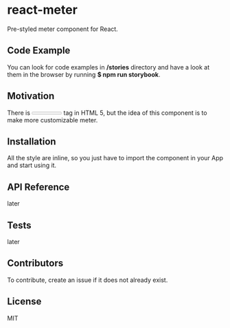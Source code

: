 # react-meter
Pre-styled meter component for React.

## Code Example

You can look for code examples in **/stories** directory and have a look at them in the browser by running **$ npm run storybook**.

## Motivation

There is **<meter>** tag in HTML 5, but the idea of this component is to make more customizable meter.

## Installation

All the style are inline, so you just have to import the component in your App and start using it.

## API Reference

later

## Tests

later

## Contributors

To contribute, create an issue if it does not already exist.

## License

MIT
